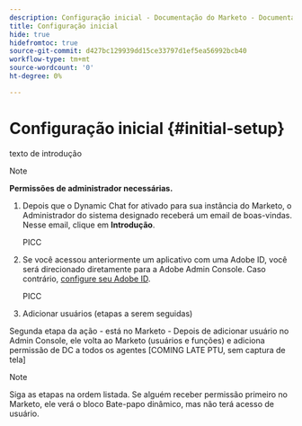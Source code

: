 ```yaml
---
description: Configuração inicial - Documentação do Marketo - Documentação do produto
title: Configuração inicial
hide: true
hidefromtoc: true
source-git-commit: d427bc129939dd15ce33797d1ef5ea56992bcb40
workflow-type: tm+mt
source-wordcount: '0'
ht-degree: 0%

---
```


# Configuração inicial {#initial-setup}

texto de introdução

>[!NOTE]
>
>**Permissões de administrador necessárias.**

1. Depois que o Dynamic Chat for ativado para sua instância do Marketo, o Administrador do sistema designado receberá um email de boas-vindas. Nesse email, clique em **Introdução**.

   PICC

1. Se você acessou anteriormente um aplicativo com uma Adobe ID, você será direcionado diretamente para a Adobe Admin Console. Caso contrário, [configure seu Adobe ID](https://helpx.adobe.com/manage-account/using/create-update-adobe-id.html).

   PICC

1. Adicionar usuários (etapas a serem seguidas)

Segunda etapa da ação - está no Marketo - Depois de adicionar usuário no Admin Console, ele volta ao Marketo (usuários e funções) e adiciona permissão de DC a todos os agentes [COMING LATE PTU, sem captura de tela]

>[!NOTE]
>
>Siga as etapas na ordem listada. Se alguém receber permissão primeiro no Marketo, ele verá o bloco Bate-papo dinâmico, mas não terá acesso de usuário.

